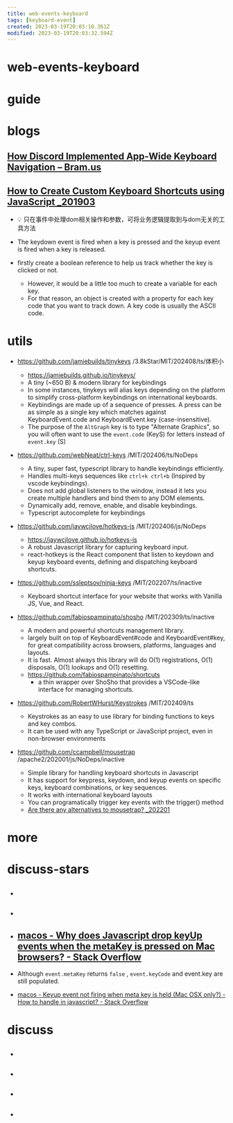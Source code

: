 ```yaml
---
title: web-events-keyboard
tags: [keyboard-event]
created: 2023-03-19T20:03:10.361Z
modified: 2023-03-19T20:03:32.594Z
---
```


# web-events-keyboard

# guide

# blogs

## [How Discord Implemented App-Wide Keyboard Navigation – Bram.us](https://www.bram.us/2020/12/24/how-discord-implemented-app-wide-keyboard-navigation/)

## [How to Create Custom Keyboard Shortcuts using JavaScript _201903](https://ralzohairi.medium.com/adding-custom-keyboard-shortcuts-to-your-website-b4151fda2e7a)

- 💡 只在事件中处理dom相关操作和参数，可将业务逻辑提取到与dom无关的工具方法

- The keydown event is fired when a key is pressed and the keyup event is fired when a key is released.

- firstly create a boolean reference to help us track whether the key is clicked or not. 
  - However, it would be a little too much to create a variable for each key. 
  - For that reason, an object is created with a property for each key code that you want to track down. A key code is usually the ASCII code.
# utils
- https://github.com/jamiebuilds/tinykeys /3.8kStar/MIT/202408/ts/体积小
  - https://jamiebuilds.github.io/tinykeys/
  - A tiny (~650 B) & modern library for keybindings
  - In some instances, tinykeys will alias keys depending on the platform to simplify cross-platform keybindings on international keyboards.
  - Keybindings are made up of a sequence of presses. A press can be as simple as a single key which matches against KeyboardEvent.code and KeyboardEvent.key (case-insensitive).
  - The purpose of the `AltGraph` key is to type "Alternate Graphics", so you will often want to use the `event.code` (KeyS) for letters instead of `event.key` (S)

- https://github.com/webNeat/ctrl-keys /MIT/202406/ts/NoDeps
  - A tiny, super fast, typescript library to handle keybindings efficiently.
  - Handles multi-keys sequences like `ctrl+k ctrl+b` (Inspired by vscode keybindings).
  - Does not add global listeners to the window, instead it lets you create multiple handlers and bind them to any DOM elements.
  - Dynamically add, remove, enable, and disable keybindings.
  - Typescript autocomplete for keybindings

- https://github.com/jaywcjlove/hotkeys-js /MIT/202406/js/NoDeps
  - https://jaywcjlove.github.io/hotkeys-js
  - A robust Javascript library for capturing keyboard input. 
  - react-hotkeys is the React component that listen to keydown and keyup keyboard events, defining and dispatching keyboard shortcuts. 

- https://github.com/ssleptsov/ninja-keys /MIT/202207/ts/inactive
  - Keyboard shortcut interface for your website that works with Vanilla JS, Vue, and React.

- https://github.com/fabiospampinato/shosho /MIT/202309/ts/inactive
  - A modern and powerful shortcuts management library.
  - largely built on top of KeyboardEvent#code and KeyboardEvent#key, for great compatibility across browsers, platforms, languages and layouts.
  - It is fast. Almost always this library will do O(1) registrations, O(1) disposals, O(1) lookups and O(1) resetting.
  - https://github.com/fabiospampinato/shortcuts
    - a thin wrapper over ShoSho that provides a VSCode-like interface for managing shortcuts.

- https://github.com/RobertWHurst/Keystrokes /MIT/202409/ts
  - Keystrokes as an easy to use library for binding functions to keys and key combos. 
  - It can be used with any TypeScript or JavaScript project, even in non-browser environments

- https://github.com/ccampbell/mousetrap /apache2/202001/js/NoDeps/inactive
  - Simple library for handling keyboard shortcuts in Javascript
  - It has support for keypress, keydown, and keyup events on specific keys, keyboard combinations, or key sequences.
  - It works with international keyboard layouts
  - You can programatically trigger key events with the trigger() method
  - [Are there any alternatives to mousetrap? _202201](https://github.com/ccampbell/mousetrap/issues/512)
# more

# discuss-stars

- ## 

- ## 

- ## [macos - Why does Javascript drop keyUp events when the metaKey is pressed on Mac browsers? - Stack Overflow](https://stackoverflow.com/questions/11818637/why-does-javascript-drop-keyup-events-when-the-metakey-is-pressed-on-mac-browser)
- Although `event.metaKey` returns `false` , `event.keyCode` and event.key are still populated.

- [macos - Keyup event not firing when meta key is held (Mac OSX only?) - How to handle in javascript? - Stack Overflow](https://stackoverflow.com/questions/73412298/keyup-event-not-firing-when-meta-key-is-held-mac-osx-only-how-to-handle-in)
# discuss
- ## 

- ## 

- ## 

- ## 
